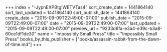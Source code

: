 +++
index = "-JypnEXPBtgIWETVTas4"
sort_create_date = 1441864140
sort_last_updated = 1441864140
sort_publish_date = 1441864140
create_date = "2015-09-09T22:49:00-07:00"
publish_date = "2015-09-09T22:49:00-07:00"
date = "2015-09-09T22:49:00-07:00"
last_updated = "2015-09-09T22:49:00-07:00"
preview_url = "9233d6fa-e3a4-e39c-b3a8-60ce1df1de30"
name = "Impossibly Small Press"
title = "Impossibly Small Press"
books_by_this_publisher = ["books/assassin-rabbit-from-the-dawn-of-time.md"]
+++
